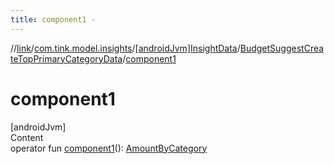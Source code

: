 ```yaml
---
title: component1 -
---
```

//[link](../../../index.md)/[com.tink.model.insights](../../index.md)/[[androidJvm]InsightData](../index.md)/[BudgetSuggestCreateTopPrimaryCategoryData](index.md)/[component1](component1.md)



# component1  
[androidJvm]  
Content  
operator fun [component1](component1.md)(): [AmountByCategory](../../../com.tink.model.relations/[android-jvm]-amount-by-category/index.md)  



